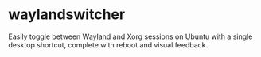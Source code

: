 # waylandswitcher
Easily toggle between Wayland and Xorg sessions on Ubuntu with a single desktop shortcut, complete with reboot and visual feedback.
